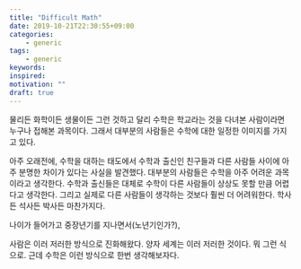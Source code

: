 ```yaml
---
title: "Difficult Math"
date: 2019-10-21T22:30:55+09:00
categories:
    - generic
tags:
    - generic
keywords:
inspired:
motivation: ""
draft: true
---
```


물리든 화학이든 생물이든 그런 것하고 달리 수학은 학교라는 것을 다녀본 사람이라면 누구나 접해본 과목이다. 그래서 대부분의 사람들은 수학에 대한 일정한 이미지를 가지고 있다.

아주 오래전에, 수학을 대하는 태도에서 수학과 출신인 친구들과 다른 사람들 사이에 아주 분명한 차이가 있다는 사실을 발견했다.
대부분의 사람들은 수학을 아주 어려운 과목이라고 생각한다.
수학과 출신들은 대체로 수학이 다른 사람들이 상상도 못할 만큼 어렵다고 생각한다. 그리고 실제로 다른 사람들이 생각하는 것보다 훨씬 더 어려워한다. 학사든 석사든 박사든 마찬가지다.

나이가 들어가고 중장년기를 지나면서(노년기인가?),

사람은 이러 저러한 방식으로 진화해왔다. 양자 세계는 이러 저러한 것이다. 뭐 그런 식으로.
근데 수학은 이런 방식으로 한번 생각해보자다.